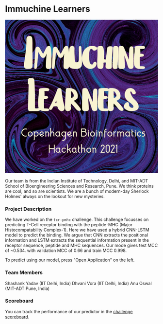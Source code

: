 # Immuchine Learners


![logo](logo.png)



Our team is from the Indian Institute of Technology, Delhi, and MIT-ADT School of Bioengineering Sciences and Research, Pune. We think proteins are cool, and so are scientists. We are a bunch of modern-day Sherlock Holmes' always on the lookout for new mysteries.

### Project Description

We have worked on the `tcr-pmhc` challenge. This challenge focusses on predicting T-Cell receptor binding with the peptide-MHC 
(Major Histocompatability Complex-1). Here we have used a hybrid CNN-LSTM model to predict the binding. We argue that CNN extracts the 
positional information and LSTM extracts the sequential information present in the receptor sequence, peptide and MHC sequences. 
Our mode gives test MCC of ~0.534. with validation MCC of 0.66 and train MCC 0.998. 

To predict using our model, press "Open Application" on the left. 

### Team Members
Shashank Yadav (IIT Delhi, India)
Dhvani Vora (IIT Delhi, India)
Anu Oswal (MIT-ADT Pune, India)

### Scoreboard
You can track the performance of our predictor in the [challenge scoreboard](https://biolib.com/biohackathon/tcr-pmhc-scoreboard/).

